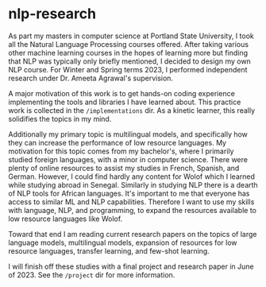 # nlp-research

As part my masters in computer science at Portland State University, I took all the Natural Language Processing courses offered. After taking various other machine learning courses in the hopes of learning more but finding that NLP was typically only briefly mentioned, I decided to design my own NLP course. For Winter and Spring terms 2023, I performed independent research under Dr. Ameeta Agrawal's supervision.

A major motivation of this work is to get hands-on coding experience implementing the tools and libraries I have learned about. This practice work is collected in the `/implementations` dir. As a kinetic learner, this really solidifies the topics in my mind.

Additionally my primary topic is multilingual models, and specifically how they can increase the performance of low resource languages. My motivation for this topic comes from my bachelor's, where I primarily studied foreign languages, with a minor in computer science. There were plenty of online resources to assist my studies in French, Spanish, and German. However, I could find hardly any content for Wolof which I learned while studying abroad in Senegal. Similarly in studying NLP there is a dearth of NLP tools for African languages. It's important to me that everyone has access to similar ML and NLP capabilities. Therefore I want to use my skills with language, NLP, and programming, to expand the resources available to low resource languages like Wolof. 

Toward that end I am reading current research papers on the topics of large language models, multilingual models, expansion of resources for low resource languages, transfer learning, and few-shot learning.

I will finish off these studies with a final project and research paper in June of 2023. See the `/project` dir for more information.
